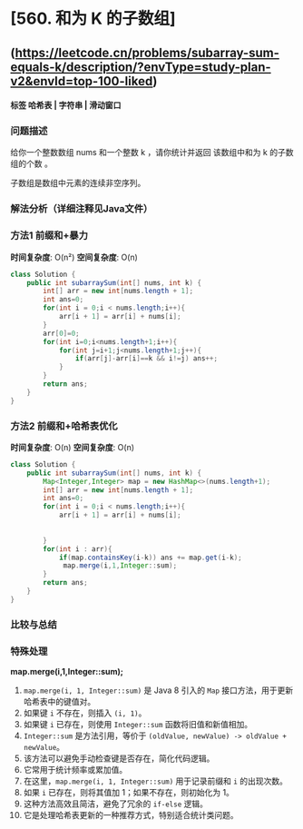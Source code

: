 # [560. 和为 K 的子数组] 
## (https://leetcode.cn/problems/subarray-sum-equals-k/description/?envType=study-plan-v2&envId=top-100-liked)

#### **标签** 哈希表 |  字符串 | 滑动窗口


### 问题描述
给你一个整数数组 nums 和一个整数 k ，请你统计并返回 该数组中和为 k 的子数组的个数 。

子数组是数组中元素的连续非空序列。
### 解法分析（详细注释见Java文件）
### 方法1 前缀和+暴力


**时间复杂度**: O(n²)
**空间复杂度**: O(n)
```java
class Solution {
    public int subarraySum(int[] nums, int k) {
        int[] arr = new int[nums.length + 1];
        int ans=0;
        for(int i = 0;i < nums.length;i++){
            arr[i + 1] = arr[i] + nums[i]; 
        }
        arr[0]=0;
        for(int i=0;i<nums.length+1;i++){
            for(int j=i+1;j<nums.length+1;j++){
                if(arr[j]-arr[i]==k && i!=j) ans++;
            }
        }
        return ans;
    }
}
```

### 方法2 前缀和+哈希表优化

**时间复杂度**: O(n)
**空间复杂度**: O(n)
```java
class Solution {
    public int subarraySum(int[] nums, int k) {
        Map<Integer,Integer> map = new HashMap<>(nums.length+1);
        int[] arr = new int[nums.length + 1];
        int ans=0;
        for(int i = 0;i < nums.length;i++){
            arr[i + 1] = arr[i] + nums[i];
            
            
        }
        for(int i : arr){
            if(map.containsKey(i-k)) ans += map.get(i-k);
             map.merge(i,1,Integer::sum);
        }
        return ans;
    }
}
```


### 比较与总结

### 特殊处理
**map.merge(i,1,Integer::sum);**
1. `map.merge(i, 1, Integer::sum)` 是 Java 8 引入的 `Map` 接口方法，用于更新哈希表中的键值对。  
2. 如果键 `i` 不存在，则插入 `(i, 1)`。  
3. 如果键 `i` 已存在，则使用 `Integer::sum` 函数将旧值和新值相加。  
4. `Integer::sum` 是方法引用，等价于 `(oldValue, newValue) -> oldValue + newValue`。  
5. 该方法可以避免手动检查键是否存在，简化代码逻辑。  
6. 它常用于统计频率或累加值。  
7. 在这里，`map.merge(i, 1, Integer::sum)` 用于记录前缀和 `i` 的出现次数。  
8. 如果 `i` 已存在，则将其值加 1；如果不存在，则初始化为 1。  
9. 这种方法高效且简洁，避免了冗余的 `if-else` 逻辑。  
10. 它是处理哈希表更新的一种推荐方式，特别适合统计类问题。